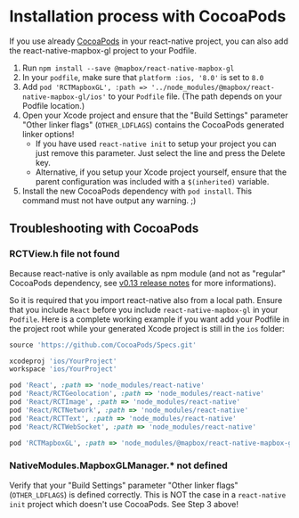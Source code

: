 # Installation process with CocoaPods

If you use already [CocoaPods](https://cocoapods.org/) in your react-native
project, you can also add the react-native-mapbox-gl project to your Podfile.

1. Run `npm install --save @mapbox/react-native-mapbox-gl`
2. In your `podfile`, make sure that `platform :ios, '8.0'` is set to `8.0`
3. Add `pod 'RCTMapboxGL', :path => '../node_modules/@mapbox/react-native-mapbox-gl/ios'`
   to your `Podfile` file.
   (The path depends on your Podfile location.)
4. Open your Xcode project and ensure that the "Build Settings" parameter
   "Other linker flags" (`OTHER_LDFLAGS`) contains the CocoaPods generated
   linker options!
   * If you have used `react-native init` to setup your project you can just
     remove this parameter. Just select the line and press the Delete key.
   * Alternative, if you setup your Xcode project yourself, ensure that the
     parent configuration was included with a `$(inherited)` variable.
5. Install the new CocoaPods dependency with `pod install`.
   This command must not have output any warning. ;)

## Troubleshooting with CocoaPods

### RCTView.h file not found

Because react-native is only available as npm module (and not as "regular"
CocoaPods dependency, see [v0.13 release notes](https://github.com/facebook/react-native/releases/tag/v0.13.0)
for more informations).

So it is required that you import react-native also from a local path.
Ensure that you include `React` before you include `react-native-mapbox-gl` in
your `Podfile`. Here is a complete working example if you want add your Podfile
in the project root while your generated Xcode project is still in the `ios`
folder:

```ruby
source 'https://github.com/CocoaPods/Specs.git'

xcodeproj 'ios/YourProject'
workspace 'ios/YourProject'

pod 'React', :path => 'node_modules/react-native'
pod 'React/RCTGeolocation', :path => 'node_modules/react-native'
pod 'React/RCTImage', :path => 'node_modules/react-native'
pod 'React/RCTNetwork', :path => 'node_modules/react-native'
pod 'React/RCTText', :path => 'node_modules/react-native'
pod 'React/RCTWebSocket', :path => 'node_modules/react-native'

pod 'RCTMapboxGL', :path => 'node_modules/@mapbox/react-native-mapbox-gl/ios'
```

### NativeModules.MapboxGLManager.* not defined

Verify that your "Build Settings" parameter "Other linker flags" (`OTHER_LDFLAGS`)
is defined correctly. This is NOT the case in a `react-native init` project which doesn't
use CocoaPods. See Step 3 above!
